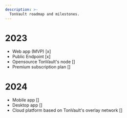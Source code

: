 ```yaml
---
description: >-
  TonVault roadmap and milestones.
---
```


# 2023
  - Web app (MVP) [x]
  - Public Endpoint [x]
  - Opensource TonVault's node []
  - Premium subscription plan []
# 2024
  - Mobile app []
  - Desktop app []
  - Cloud platform based on TonVault's overlay network []
